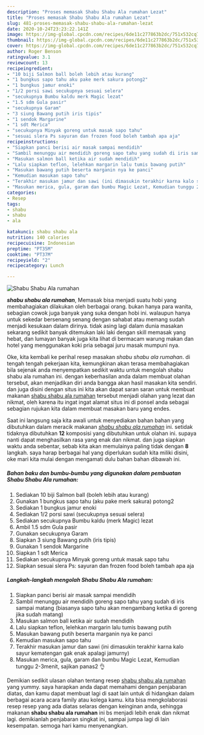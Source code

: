 ```yaml
---
description: "Proses memasak Shabu Shabu Ala rumahan Lezat"
title: "Proses memasak Shabu Shabu Ala rumahan Lezat"
slug: 481-proses-memasak-shabu-shabu-ala-rumahan-lezat
date: 2020-10-24T23:23:22.141Z
image: https://img-global.cpcdn.com/recipes/6de11c277863b2dc/751x532cq70/shabu-shabu-ala-rumahan-foto-resep-utama.jpg
thumbnail: https://img-global.cpcdn.com/recipes/6de11c277863b2dc/751x532cq70/shabu-shabu-ala-rumahan-foto-resep-utama.jpg
cover: https://img-global.cpcdn.com/recipes/6de11c277863b2dc/751x532cq70/shabu-shabu-ala-rumahan-foto-resep-utama.jpg
author: Roger Benson
ratingvalue: 3.1
reviewcount: 13
recipeingredient:
- "10 biji Salmon ball boleh lebih atau kurang"
- "1 bungkus sapo tahu aku pake merk sakura potong2"
- "1 bungkus jamur enoki"
- "1/2 porsi sawi secukupnya sesuai selera"
- "secukupnya Bumbu kaldu merk Magic lezat"
- "1.5 sdm Gula pasir"
- "secukupnya Garam"
- "3 siung Bawang putih iris tipis"
- "1 sendok Margarine"
- "1 sdt Merica"
- "secukupnya Minyak goreng untuk masak sapo tahu"
- "sesuai slera Ps sayuran dan frozen food boleh tambah apa aja"
recipeinstructions:
- "Siapkan panci berisi air masak sampai mendidih"
- "Sambil menunggu air mendidih goreng sapo tahu yang sudah di iris sampai matang (biasanya sapo tahu akan mengambang ketika di goreng jika sudah matang)"
- "Masukan salmon ball ketika air sudah mendidih"
- "Lalu siapkan teflon, lelehkan margarin lalu tumis bawang putih"
- "Masukan bawang putih beserta marganin nya ke panci"
- "Kemudian masukan sapo tahu"
- "Terakhir masukan jamur dan sawi (ini dimasukin terakhir karna kalo sayur kematengan gak enak apalagi jamurny)"
- "Masukan merica, gula, garam dan bumbu Magic Lezat, Kemudian tunggu 2-3menit, sajikan panas2 👌"
categories:
- Resep
tags:
- shabu
- shabu
- ala

katakunci: shabu shabu ala 
nutrition: 140 calories
recipecuisine: Indonesian
preptime: "PT35M"
cooktime: "PT37M"
recipeyield: "2"
recipecategory: Lunch

---
```



![Shabu Shabu Ala rumahan](https://img-global.cpcdn.com/recipes/6de11c277863b2dc/751x532cq70/shabu-shabu-ala-rumahan-foto-resep-utama.jpg)

<b><i>shabu shabu ala rumahan</i></b>, Memasak bisa menjadi suatu hobi yang membahagiakan dilakukan oleh berbagai orang. bukan hanya para wanita, sebagian cowok juga banyak yang suka dengan hobi ini. walaupun hanya untuk sekedar bersenang senang dengan sahabat atau memang sudah menjadi kesukaan dalam dirinya. tidak asing lagi dalam dunia masakan sekarang sedikit banyak ditemukan laki laki dengan skill memasak yang hebat, dan lumayan banyak juga kita lihat di bermacam warung makan dan hotel yang menggunakan koki pria sebagai juru masak mumpuni nya.

Oke, kita kembali ke perihal resep masakan <i>shabu shabu ala rumahan</i>. di tengah tengah pekerjaan kita, kemungkinan akan terasa membahagiakan bila sejenak anda menyempatkan sedikit waktu untuk mengolah shabu shabu ala rumahan ini. dengan keberhasilan anda dalam membuat olahan tersebut, akan menjadikan diri anda bangga akan hasil masakan kita sendiri. dan juga disini dengan situs ini kita akan dapat saran saran untuk membuat makanan <u>shabu shabu ala rumahan</u> tersebut menjadi olahan yang lezat dan nikmat, oleh karena itu ingat ingat alamat situs ini di ponsel anda sebagai sebagian rujukan kita dalam membuat masakan baru yang endes.




Saat ini langsung saja kita awali untuk menyediakan bahan bahan yang dibutuhkan dalam meracik makanan <u><i>shabu shabu ala rumahan</i></u> ini. setidak tidaknya dibutuhkan <b>12</b> komposisi yang dibutuhkan untuk olahan ini. supaya nanti dapat menghasilkan rasa yang enak dan nikmat. dan juga siapkan waktu anda sebentar, sebab kita akan memulainya paling tidak dengan <b>8</b> langkah. saya harap berbagai hal yang diperlukan sudah kita miliki disini, oke mari kita mulai dengan mengamati dulu bahan bahan dibawah ini.

<!--inarticleads1-->

##### Bahan baku dan bumbu-bumbu yang digunakan dalam pembuatan Shabu Shabu Ala rumahan:

1. Sediakan 10 biji Salmon ball (boleh lebih atau kurang)
1. Gunakan 1 bungkus sapo tahu (aku pake merk sakura) potong2
1. Sediakan 1 bungkus jamur enoki
1. Sediakan 1/2 porsi sawi (secukupnya sesuai selera)
1. Sediakan secukupnya Bumbu kaldu (merk Magic) lezat
1. Ambil 1.5 sdm Gula pasir
1. Gunakan secukupnya Garam
1. Siapkan 3 siung Bawang putih (iris tipis)
1. Gunakan 1 sendok Margarine
1. Siapkan 1 sdt Merica
1. Sediakan secukupnya Minyak goreng untuk masak sapo tahu
1. Siapkan sesuai slera Ps: sayuran dan frozen food boleh tambah apa aja




<!--inarticleads2-->

##### Langkah-langkah mengolah Shabu Shabu Ala rumahan:

1. Siapkan panci berisi air masak sampai mendidih
1. Sambil menunggu air mendidih goreng sapo tahu yang sudah di iris sampai matang (biasanya sapo tahu akan mengambang ketika di goreng jika sudah matang)
1. Masukan salmon ball ketika air sudah mendidih
1. Lalu siapkan teflon, lelehkan margarin lalu tumis bawang putih
1. Masukan bawang putih beserta marganin nya ke panci
1. Kemudian masukan sapo tahu
1. Terakhir masukan jamur dan sawi (ini dimasukin terakhir karna kalo sayur kematengan gak enak apalagi jamurny)
1. Masukan merica, gula, garam dan bumbu Magic Lezat, Kemudian tunggu 2-3menit, sajikan panas2 👌




Demikian sedikit ulasan olahan tentang resep <u>shabu shabu ala rumahan</u> yang yummy. saya harapkan anda dapat memahami dengan penjabaran diatas, dan kamu dapat membuat lagi di saat lain untuk di hidangkan dalam berbagai acara acara family atau kolega kamu. kita bisa mengkolaborasi resep resep yang ada diatas selaras dengan keinginan anda, sehingga makanan <b>shabu shabu ala rumahan</b> ini bs menjadi lebih enak dan nikmat lagi. demikianlah penjabaran singkat ini, sampai jumpa lagi di lain kesempatan. semoga hari kamu menyenangkan.
